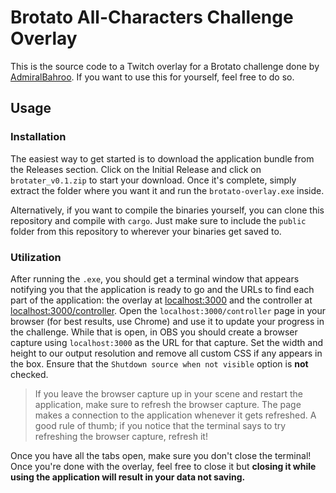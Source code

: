 # Brotato All-Characters Challenge Overlay

This is the source code to a Twitch overlay for a Brotato challenge done by [AdmiralBahroo](https://www.twitch.tv/admiralbahroo). If you want to use this for yourself, feel free to do so.

## Usage

### Installation

The easiest way to get started is to download the application bundle from the Releases section. Click on the Initial Release and click on `brotater_v0.1.zip` to start your download. Once it's complete, simply extract the folder where you want it and run the `brotato-overlay.exe` inside.

Alternatively, if you want to compile the binaries yourself, you can clone this repository and compile with `cargo`. Just make sure to include the `public` folder from this repository to wherever your binaries get saved to.

### Utilization

After running the `.exe`, you should get a terminal window that appears notifying you that the application is ready to go and the URLs to find each part of the application: the overlay at [localhost:3000](localhost:3000) and the controller at [localhost:3000/controller](localhost:3000/controller). Open the `localhost:3000/controller` page in your browser (for best results, use Chrome) and use it to update your progress in the challenge. While that is open, in OBS you should create a browser capture using `localhost:3000` as the URL for that capture. Set the width and height to our output resolution and remove all custom CSS if any appears in the box. Ensure that the `Shutdown source when not visible` option is **not** checked.

> If you leave the browser capture up in your scene and restart the application, make sure to refresh the browser capture. The page makes a connection to the application whenever it gets refreshed. A good rule of thumb; if you notice that the terminal says to try refreshing the browser capture, refresh it!

Once you have all the tabs open, make sure you don't close the terminal! Once you're done with the overlay, feel free to close it but **closing it while using the application will result in your data not saving.**
